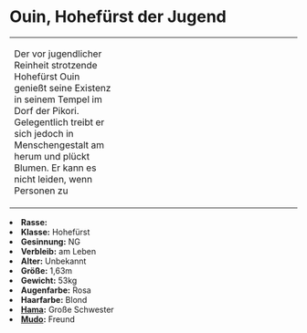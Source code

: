 # Ouin, Hohefürst der Jugend

<primary-label ref="npc"/>

<secondary-label ref="faergria"/>

<secondary-label ref="3"/>

<table>
<tr><td>
<p>
Der vor jugendlicher Reinheit strotzende Hohefürst Ouin genießt seine Existenz in seinem Tempel im Dorf der Pikori.
Gelegentlich treibt er sich jedoch in Menschengestalt am <a href="Lake-of-Youth.md"></a> herum und plückt Blumen.
Er kann es nicht leiden, wenn Personen zu
</p>

</td><td width="300">
<!-- Edit here -->
<img src="ouin.png" alt="" />
</td></tr>
</table>

<procedure title="Allgemeine Informationen">
<list columns="2">
<li><b>Rasse:</b> <a href="Folks.md" anchor="pikori"></a></li>
<li><b>Klasse:</b> Hohefürst</li>
<li><b>Gesinnung:</b> NG</li>
<li><b>Verbleib:</b> am Leben</li>
</list>
</procedure>

<procedure title="Aussehen">
<list columns="3">
<li><b>Alter:</b> Unbekannt</li>
<li><b>Größe:</b> 1,63m</li>
<li><b>Gewicht:</b> 53kg</li>
<li><b>Augenfarbe:</b> Rosa</li>
<li><b>Haarfarbe:</b> Blond</li>
</list>
</procedure>

<procedure title="Beziehungen">
<list columns="2">
<li><b><a href="Hama.md">Hama</a>:</b> Große Schwester</li>
<li><b><a href="Mudo.md">Mudo</a>:</b> Freund</li>
</list>
</procedure>

<!--
## Notizen

- **Ziele:** 
- **Geheimnisse:** 
-->